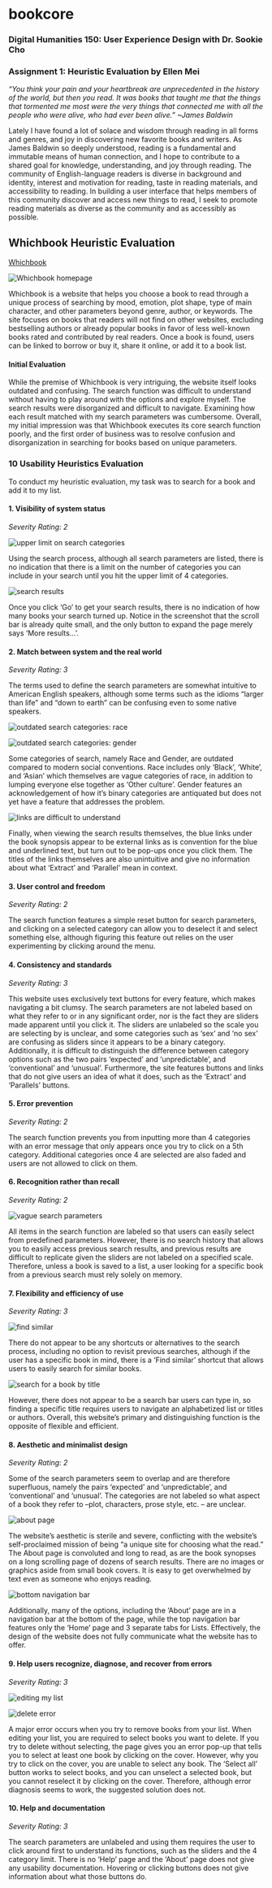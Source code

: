 # bookcore

### Digital Humanities 150: User Experience Design with Dr. Sookie Cho
### Assignment 1: Heuristic Evaluation by Ellen Mei
*“You think your pain and your heartbreak are unprecedented in the history of the world, but then you read. It was books that taught me that the things that tormented me most were the very things that connected me with all the people who were alive, who had ever been alive.”    ~James Baldwin*

Lately I have found a lot of solace and wisdom through reading in all forms and genres, and joy in discovering new favorite books and writers. As James Baldwin so deeply understood, reading is a fundamental and immutable means of human connection, and I hope to contribute to a shared goal for knowledge, understanding, and joy through reading. The community of English-language readers is diverse in background and identity, interest and motivation for reading, taste in reading materials, and accessibility to reading. In building a user interface that helps members of this community discover and access new things to read, I seek to promote reading materials as diverse as the community and as accessibly as possible. 

## Whichbook Heuristic Evaluation
[Whichbook](https://www.whichbook.net/)

![Whichbook homepage](/whichbook/homepage.png)

Whichbook is a website that helps you choose a book to read through a unique process of searching by mood, emotion, plot shape, type of main character, and other parameters beyond genre, author, or keywords. The site focuses on books that readers will not find on other websites, excluding bestselling authors or already popular books in favor of less well-known books rated and contributed by real readers. Once a book is found, users can be linked to borrow or buy it, share it online, or add it to a book list.

#### Initial Evaluation
While the premise of Whichbook is very intriguing, the website itself looks outdated and confusing. The search function was difficult to understand without having to play around with the options and explore myself. The search results were disorganized and difficult to navigate. Examining how each result matched with my search parameters was cumbersome. Overall, my initial impression was that Whichbook executes its core search function poorly, and the first order of business was to resolve confusion and disorganization in searching for books based on unique parameters.

### 10 Usability Heuristics Evaluation

To conduct my heuristic evaluation, my task was to search for a book and add it to my list.

#### 1. Visibility of system status
*Severity Rating: 2*

![upper limit on search categories](/whichbook/h1%201.png)

Using the search process, although all search parameters are listed, there is no indication that there is a limit on the number of categories you can include in your search until you hit the upper limit of 4 categories. 

![search results](/whichbook/h1%202.png)

Once you click ‘Go’ to get your search results, there is no indication of how many books your search turned up. Notice in the screenshot that the scroll bar is already quite small, and the only button to expand the page merely says ‘More results…’.

#### 2. Match between system and the real world
*Severity Rating: 3*

The terms used to define the search parameters are somewhat intuitive to American English speakers, although some terms such as the idioms “larger than life” and “down to earth” can be confusing even to some native speakers.

![outdated search categories: race](/whichbook/h2%202.png)

![outdated search categories: gender](/whichbook/h2%203.png)

Some categories of search, namely Race and Gender, are outdated compared to modern social conventions. Race includes only ‘Black’, ‘White’, and ‘Asian’ which themselves are vague categories of race, in addition to lumping everyone else together as ‘Other culture’. Gender features an acknowledgement of how it’s binary categories are antiquated but does not yet have a feature that addresses the problem.

![links are difficult to understand](/whichbook/h2%204.png)

Finally, when viewing the search results themselves, the blue links under the book synopsis appear to be external links as is convention for the blue and underlined text, but turn out to be pop-ups once you click them. The titles of the links themselves are also unintuitive and give no information about what ‘Extract’ and ‘Parallel’ mean in context.

#### 3. User control and freedom
*Severity Rating: 2*

The search function features a simple reset button for search parameters, and clicking on a selected category can allow you to deselect it and select something else, although figuring this feature out relies on the user experimenting by clicking around the menu.  

#### 4. Consistency and standards
*Severity Rating: 3*

This website uses exclusively text buttons for every feature, which makes navigating a bit clumsy. The search parameters are not labeled based on what they refer to or in any significant order, nor is the fact they are sliders made apparent until you click it. The sliders are unlabeled so the scale you are selecting by is unclear, and some categories such as ‘sex’ and ‘no sex’ are confusing as sliders since it appears to be a binary category. Additionally, it is difficult to distinguish the difference between category options such as the two pairs ‘expected’ and ‘unpredictable’, and ‘conventional’ and ‘unusual’. Furthermore, the site features buttons and links that do not give users an idea of what it does, such as the ‘Extract’ and ‘Parallels’ buttons. 

#### 5. Error prevention
*Severity Rating: 2*

The search function prevents you from inputting more than 4 categories with an error message that only appears once you try to click on a 5th category. Additional categories once 4 are selected are also faded and users are not allowed to click on them.

#### 6. Recognition rather than recall
*Severity Rating: 2*

![vague search parameters](/whichbook/h6%201.png)

All items in the search function are labeled so that users can easily select from predefined parameters. However, there is no search history that allows you to easily access previous search results, and previous results are difficult to replicate given the sliders are not labeled on a specified scale. Therefore, unless a book is saved to a list, a user looking for a specific book from a previous search must rely solely on memory. 

#### 7. Flexibility and efficiency of use
*Severity Rating: 3*

![find similar](/whichbook/h7%201.png)

There do not appear to be any shortcuts or alternatives to the search process, including no option to revisit previous searches, although if the user has a specific book in mind, there is a ‘Find similar’ shortcut that allows users to easily search for similar books. 

![search for a book by title](/whichbook/h7%202.png)

However, there does not appear to be a search bar users can type in, so finding a specific title requires users to navigate an alphabetized list or titles or authors. Overall, this website’s primary and distinguishing function is the opposite of flexible and efficient.

#### 8. Aesthetic and minimalist design
*Severity Rating: 2*

Some of the search parameters seem to overlap and are therefore superfluous, namely the pairs ‘expected’ and ‘unpredictable’, and ‘conventional’ and ‘unusual’. The categories are not labeled so what aspect of a book they refer to –plot, characters, prose style, etc. – are unclear. 

![about page](/whichbook/h8%201.png)

The website’s aesthetic is sterile and severe, conflicting with the website’s self-proclaimed mission of being “a unique site for choosing what the read.” The About page is convoluted and long to read, as are the book synopses on a long scrolling page of dozens of search results. There are no images or graphics aside from small book covers. It is easy to get overwhelmed by text even as someone who enjoys reading. 

![bottom navigation bar](/whichbook/h8%202.png)

Additionally, many of the options, including the ‘About’ page are in a navigation bar at the bottom of the page, while the top navigation bar features only the ‘Home’ page and 3 separate tabs for Lists. Effectively, the design of the website does not fully communicate what the website has to offer. 

#### 9. Help users recognize, diagnose, and recover from errors
*Severity Rating: 3*

![editing my list](/whichbook/h5%201.png)

![delete error](/whichbook/h5%202.png)

A major error occurs when you try to remove books from your list. When editing your list, you are required to select books you want to delete. If you try to delete without selecting, the page gives you an error pop-up that tells you to select at least one book by clicking on the cover. However, why you try to click on the cover, you are unable to select any book. The ‘Select all’ button works to select books, and you can unselect a selected book, but you cannot reselect it by clicking on the cover. Therefore, although error diagnosis seems to work, the suggested solution does not.

#### 10. Help and documentation
*Severity Rating: 3*

The search parameters are unlabeled and using them requires the user to click around first to understand its functions, such as the sliders and the 4 category limit. There is no ‘Help’ page and the ‘About’ page does not give any usability documentation. Hovering or clicking buttons does not give information about what those buttons do.
